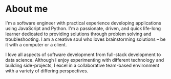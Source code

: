 # About me

I'm a software engineer with practical experience developing applications using JavaScript and Python. I'm a passionate, driven, and quick life-long learner dedicated to providing solutions through problem solving and troubleshooting. I am a creative soul who loves brainstorming solutions – be it with a computer or a client.

I love all aspects of software development from full-stack development to data science. Although I enjoy experimenting with different technology and building side-projects, I excel in a collaborative team-based environment with a variety of differing perspectives.
